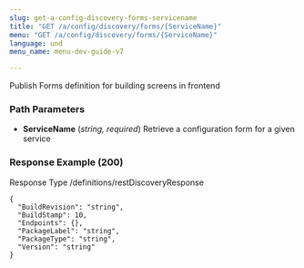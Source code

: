 ```yaml
---
slug: get-a-config-discovery-forms-servicename
title: "GET /a/config/discovery/forms/{ServiceName}"
menu: "GET /a/config/discovery/forms/{ServiceName}"
language: und
menu_name: menu-dev-guide-v7

---
```








 
Publish Forms definition for building screens in frontend  


### Path Parameters

 - **ServiceName** (_string, required_) Retrieve a configuration form for a given service




### Response Example (200)
Response Type /definitions/restDiscoveryResponse

```
{
  "BuildRevision": "string",
  "BuildStamp": 10,
  "Endpoints": {},
  "PackageLabel": "string",
  "PackageType": "string",
  "Version": "string"
}
```




